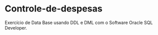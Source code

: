 # Controle-de-despesas
Exercício de Data Base usando DDL e DML com o Software Oracle SQL Developer.
